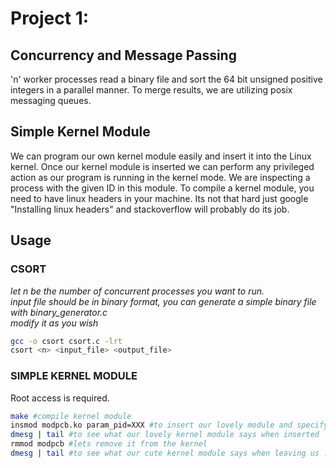 # Project 1: 
## Concurrency and Message Passing

'n' worker processes read a binary file and sort the 64 bit unsigned positive integers in a parallel manner.
To merge results, we are utilizing posix messaging queues.

## Simple Kernel Module

We can program our own kernel module easily and insert it into the Linux kernel. Once our kernel module is inserted we can perform any privileged action as our program is running in the kernel mode. We are inspecting a process with the given ID in this module.
To compile a kernel module, you need to have linux headers in your machine. Its not that hard just google "Installing linux headers" and stackoverflow will probably do its job.


## Usage

### CSORT
_let n be the number of concurrent processes you want to run._  
_input file should be in binary format, you can generate a simple binary file with binary_generator.c_  
_modify it as you wish_  
```bash
gcc -o csort csort.c -lrt
csort <n> <input_file> <output_file>
``` 

### SIMPLE KERNEL MODULE
Root access is required.
```bash
make #compile kernel module  
insmod modpcb.ko param_pid=XXX #to insert our lovely module and specify a process id to inspect, (change XXX)   
dmesg | tail #to see what our lovely kernel module says when inserted  
rmmod modpcb #lets remove it from the kernel  
dmesg | tail #to see what our cute kernel module says when leaving us :(  
```


